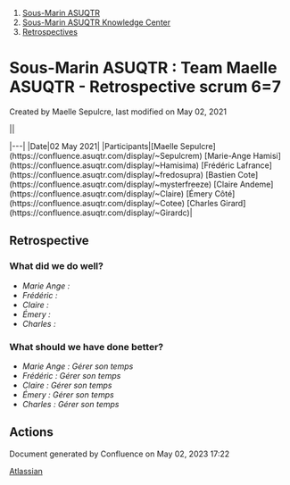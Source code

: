 1. [Sous-Marin ASUQTR](index.html)
2. [Sous-Marin ASUQTR Knowledge Center](Sous-Marin-ASUQTR-Knowledge-Center_5144578.html)
3. [Retrospectives](Retrospectives_39223358.html)

# Sous-Marin ASUQTR : Team Maelle ASUQTR - Retrospective scrum 6=7

Created by Maelle Sepulcre, last modified on May 02, 2021

||
<colgroup><col /><col /></colgroup>|---|
|Date|<time>02 May 2021</time>|
|Participants|[Maelle Sepulcre](https://confluence.asuqtr.com/display/~Sepulcrem) [Marie-Ange Hamisi](https://confluence.asuqtr.com/display/~Hamisima) [Fr&eacute;d&eacute;ric Lafrance](https://confluence.asuqtr.com/display/~fredosupra) [Bastien Cote](https://confluence.asuqtr.com/display/~mysterfreeze) [Claire Andeme](https://confluence.asuqtr.com/display/~Claire) [&Eacute;mery C&ocirc;t&eacute;](https://confluence.asuqtr.com/display/~Cotee) [Charles Girard](https://confluence.asuqtr.com/display/~Girardc)|
  

## Retrospective

### What did we do well?

* *Marie Ange :*
* *Frédéric :*
* *Claire :*
* *Émery :*
* *Charles :*

### What should we have done better?

* *Marie Ange : Gérer son temps*
* *Frédéric : Gérer son temps*
* *Claire : Gérer son temps*
* *Émery : Gérer son temps*
* *Charles : Gérer son temps*

## Actions

Document generated by Confluence on May 02, 2023 17:22

[Atlassian](https://www.atlassian.com/)